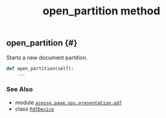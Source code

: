 ﻿---
title: open_partition method
second_title: Aspose.Page for Python via .NET API References
description: 
type: docs
weight: 70
url: /python-net/aspose.page.xps.presentation.pdf/pdfdevice/open_partition/
is_root: false
---

## open_partition {#}

Starts a new document partition.



```python
def open_partition(self):
    ...
```





### See Also
* module [`aspose.page.xps.presentation.pdf`](../../)
* class [`PdfDevice`](/page/python-net/aspose.page.xps.presentation.pdf/pdfdevice)
